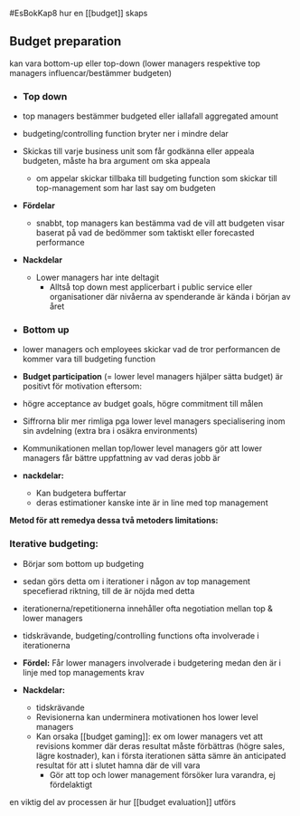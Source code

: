 #EsBokKap8
hur en [[budget]] skaps

## Budget preparation
kan vara bottom-up eller top-down (lower managers respektive top managers influencar/bestämmer budgeten)
- ### Top down
- top managers bestämmer budgeted eller iallafall aggregated amount 
- budgeting/controlling function bryter ner i mindre delar
- Skickas till varje business unit som får godkänna eller appeala budgeten, måste ha bra argument om ska appeala
	- om appelar skickar tillbaka till budgeting function som skickar till top-management som har last say om budgeten
- **Fördelar**
	- snabbt, top managers kan bestämma vad de vill att budgeten visar baserat på vad de bedömmer som taktiskt eller forecasted performance
- **Nackdelar**
	- Lower managers har inte deltagit
		- Alltså top down mest applicerbart i public service eller organisationer där nivåerna av spenderande är kända i början av året

- ### Bottom up
- lower managers och employees skickar vad de tror performancen de kommer vara till budgeting function
- **Budget participation** (= lower level managers hjälper sätta budget) är positivt för motivation eftersom:
- högre acceptance av budget goals, högre commitment till målen
- Siffrorna blir mer rimliga pga lower level managers specialisering inom sin avdelning (extra bra i osäkra environments)
- Kommunikationen mellan top/lower level managers gör att lower managers får bättre uppfattning av vad deras jobb är
- **nackdelar:**
	- Kan budgetera buffertar
	- deras estimationer kanske inte är in line med top management


**Metod för att remedya dessa två metoders limitations:**
### Iterative budgeting:
- Börjar som bottom up budgeting
- sedan görs detta om i iterationer i någon av top management specefierad riktning, till de är nöjda med detta
- iterationerna/repetitionerna innehåller ofta negotiation mellan top & lower managers
- tidskrävande, budgeting/controlling functions ofta involverade i iterationerna

- **Fördel:** Får lower managers involverade i budgetering medan den är i linje med top managements krav
- **Nackdelar:** 
	- tidskrävande
	- Revisionerna kan underminera motivationen hos lower level managers
	- Kan orsaka [[budget gaming]]: ex om lower managers vet att revisions kommer där deras resultat måste förbättras (högre sales, lägre kostnader), kan i första iterationen sätta sämre än anticipated resultat för att i slutet hamna där de vill vara
		- Gör att top och lower management försöker lura varandra, ej fördelaktigt

en viktig del av processen är hur [[budget evaluation]] utförs

